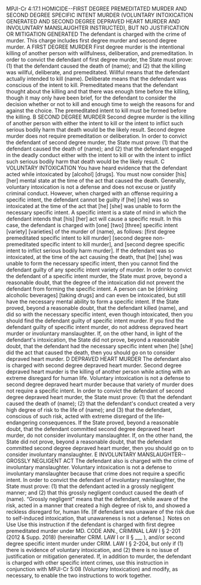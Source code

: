 MPJI-Cr 4:17.1 HOMICIDE--FIRST DEGREE PREMEDITATED MURDER AND SECOND DEGREE SPECIFIC INTENT MURDER (VOLUNTARY INTOXICATION GENERATED AND SECOND DEGREE DEPRAVED HEART MURDER AND INVOLUNTARY MANSLAUGHTER INSTRUCTED), BUT NO JUSTIFICATION OR MITIGATION GENERATED
The defendant is charged with the crime of murder. This charge includes first degree murder and second degree murder.
A
FIRST DEGREE MURDER
First degree murder is the intentional killing of another person with willfulness, deliberation, and premeditation. In order to convict the defendant of first degree murder, the State must prove:
(1) that the defendant caused the death of (name); and
(2) that the killing was willful, deliberate, and premeditated.
Willful means that the defendant actually intended to kill (name).
Deliberate means that the defendant was conscious of the intent to kill.
Premeditated means that the defendant thought about the killing and that there was enough time before the killing, though it may only have been brief, for the defendant to consider the decision whether or not to kill and enough time to weigh the reasons for and against the choice. The premeditated intent to kill must be formed before the killing.
B
SECOND DEGREE MURDER
Second degree murder is the killing of another person with either the intent to kill or the intent to inflict such serious bodily harm that death would be the likely result. Second degree murder does not require premeditation or deliberation. In order to convict the defendant of second degree murder, the State must prove:
(1) that the defendant caused the death of (name); and
(2) that the defendant engaged in the deadly conduct either with the intent to kill or with the intent to inflict such serious bodily harm that death would be the likely result.
C
VOLUNTARY INTOXICATION
You have heard evidence that the defendant acted while intoxicated by [alcohol] [drugs]. You must now consider [his] [her] mental state at the time of the act that caused the death. Generally, voluntary intoxication is not a defense and does not excuse or justify criminal conduct. However, when charged with an offense requiring a specific intent, the defendant cannot be guilty if [he] [she] was so intoxicated at the time of the act that [he] [she] was unable to form the necessary specific intent. A specific intent is a state of mind in which the defendant intends that [his] [her] act will cause a specific result. In this case, the defendant is charged with [one] [two] [three] specific intent [variety] [varieties] of the murder of (name), as follows: [first degree premeditated specific intent to kill murder] [second degree non-premeditated specific intent to kill murder], and [second degree specific intent to inflict serious bodily harm murder].
If the defendant was so intoxicated, at the time of the act causing the death, that [he] [she] was unable to form the necessary specific intent, then you cannot find the defendant guilty of any specific intent variety of murder. In order to convict the defendant of a specific intent murder, the State must prove, beyond a reasonable doubt, that the degree of the intoxication did not prevent the defendant from forming the specific intent. A person can be [drinking alcoholic beverages] [taking drugs] and can even be intoxicated, but still have the necessary mental ability to form a specific intent.
If the State proved, beyond a reasonable doubt, that the defendant killed (name), and did so with the necessary specific intent, even though intoxicated, then you should find the defendant guilty of specific intent murder. If you find the defendant guilty of specific intent murder, do not address depraved heart murder or involuntary manslaughter. If, on the other hand, in light of the defendant's intoxication, the State did not prove, beyond a reasonable doubt, that the defendant had the necessary specific intent when [he] [she] did the act that caused the death, then you should go on to consider depraved heart murder.
D
DEPRAVED HEART MURDER
The defendant also is charged with second degree depraved heart murder. Second degree depraved heart murder is the killing of another person while acting with an extreme disregard for human life. Voluntary intoxication is not a defense to second degree depraved heart murder because that variety of murder does not require a specific intent. In order to convict the defendant of second degree depraved heart murder, the State must prove:
(1) that the defendant caused the death of (name);
(2) that the defendant's conduct created a very high degree of risk to the life of (name); and
(3) that the defendant, conscious of such risk, acted with extreme disregard of the life-endangering consequences.
If the State proved, beyond a reasonable doubt, that the defendant committed second degree depraved heart murder, do not consider involuntary manslaughter. If, on the other hand, the State did not prove, beyond a reasonable doubt, that the defendant committed second degree depraved heart murder, then you should go on to consider involuntary manslaughter.
E
INVOLUNTARY MANSLAUGHTER--GROSSLY NEGLIGENT ACT
The defendant also is charged with the crime of involuntary manslaughter. Voluntary intoxication is not a defense to involuntary manslaughter because that crime does not require a specific intent. In order to convict the defendant of involuntary manslaughter, the State must prove:
(1) that the defendant acted in a grossly negligent manner; and
(2) that this grossly negligent conduct caused the death of (name).
“Grossly negligent” means that the defendant, while aware of the risk, acted in a manner that created a high degree of risk to, and showed a reckless disregard for, human life.
[If defendant was unaware of the risk due to self-induced intoxication, that unawareness is not a defense.]
​
Notes on Use
Use this instruction if the defendant is charged with first degree premeditated murder under MD. CODE ANN., CRIMINAL LAW I § 2-201 (2012 & Supp. 2018) (hereinafter CRIM. LAW I or II § ___ ), and/or second degree specific intent murder under CRIM. LAW I § 2-204, but only if (1) there is evidence of voluntary intoxication, and (2) there is no issue of justification or mitigation generated. If, in addition to murder, the defendant is charged with other specific intent crimes, use this instruction in conjunction with MPJI-Cr 5:08 (Voluntary Intoxication) and modify, as necessary, to enable the two instructions to work together.